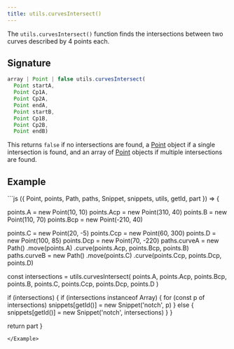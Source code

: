 ```yaml
---
title: utils.curvesIntersect()
---
```


The `utils.curvesIntersect()` function finds the intersections between two curves
described by 4 points each.

## Signature

```js
array | Point | false utils.curvesIntersect(
  Point startA,
  Point Cp1A,
  Point Cp2A,
  Point endA,
  Point startB,
  Point Cp1B,
  Point Cp2B,
  Point endB)
```

This returns `false` if no intersections are found,
a [Point](/reference/api/point) object if
a single intersection is found, and an array
of [Point](/reference/api/point) objects if
multiple intersections are found.

## Example

<Example caption="A Utils.curvesIntersect() example">
```js
({ Point, points, Path, paths, Snippet, snippets, utils, getId, part }) => {

  points.A = new Point(10, 10)
  points.Acp = new Point(310, 40)
  points.B = new Point(110, 70)
  points.Bcp = new Point(-210, 40)

  points.C = new Point(20, -5)
  points.Ccp = new Point(60, 300)
  points.D = new Point(100, 85)
  points.Dcp = new Point(70, -220)
  paths.curveA = new Path()
    .move(points.A)
    .curve(points.Acp, points.Bcp, points.B)
  paths.curveB = new Path()
    .move(points.C)
    .curve(points.Ccp, points.Dcp, points.D)

  const intersections = utils.curvesIntersect(
    points.A,
    points.Acp,
    points.Bcp,
    points.B,
    points.C,
    points.Ccp,
    points.Dcp,
    points.D
    )

  if (intersections) {
    if (intersections instanceof Array) {
      for (const p of intersections)
        snippets[getId()] = new Snippet('notch', p)
    } else {
      snippets[getId()] = new Snippet('notch', intersections)
    }
  }

  return part
}
```
</Example>


